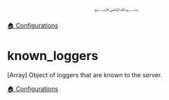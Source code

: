 <p align=center>
   ﷽
</p>

[🏠 Configurations](/docs/CONFIGURATION.md)

# known_loggers
[Array] Object of loggers that are known to the server.

[🏠 Configurations](/docs/CONFIGURATION.md)

